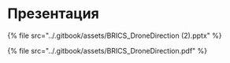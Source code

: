 # Презентация&#x20;

{% file src="../.gitbook/assets/BRICS_DroneDirection (2).pptx" %}

{% file src="../.gitbook/assets/BRICS_DroneDirection.pdf" %}
